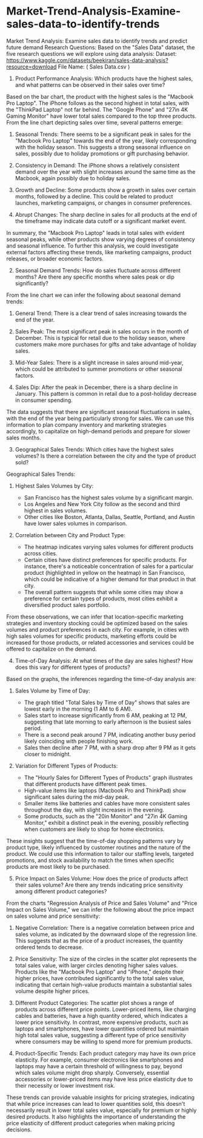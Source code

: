 # Market-Trend-Analysis-Examine-sales-data-to-identify-trends

Market Trend Analysis: Examine sales data to identify trends and predict future demand
Research Questions: 
Based on the "Sales Data" dataset, the five research questions we will explore using data analysis:
Dataset:  https://www.kaggle.com/datasets/beekiran/sales-data-analysis?resource=download
File Name:    ( Sales Data.csv  )


1. Product Performance Analysis: Which products have the highest sales, and what patterns can be observed in their sales over time?


Based on the bar chart, the product with the highest sales is the "Macbook Pro Laptop". The iPhone follows as the second highest in total sales, with the "ThinkPad Laptop" not far behind. The "Google Phone" and "27in 4K Gaming Monitor" have lower total sales compared to the top three products.
From the line chart depicting sales over time, several patterns emerge:

1. Seasonal Trends: There seems to be a significant peak in sales for the "Macbook Pro Laptop" towards the end of the year, likely corresponding with the holiday season. This suggests a strong seasonal influence on sales, possibly due to holiday promotions or gift purchasing behavior.

2. Consistency in Demand: The iPhone shows a relatively consistent demand over the year with slight increases around the same time as the Macbook, again possibly due to holiday sales.

3. Growth and Decline: Some products show a growth in sales over certain months, followed by a decline. This could be related to product launches, marketing campaigns, or changes in consumer preferences.

4. Abrupt Changes: The sharp decline in sales for all products at the end of the timeframe may indicate data cutoff or a significant market event.

In summary, the "Macbook Pro Laptop" leads in total sales with evident seasonal peaks, while other products show varying degrees of consistency and seasonal influence. To further this analysis, we could investigate external factors affecting these trends, like marketing campaigns, product releases, or broader economic factors.


2. Seasonal Demand Trends: How do sales fluctuate across different months? Are there any specific months where sales peak or dip significantly?


From the line chart we can infer the following about seasonal demand trends:

1. General Trend: There is a clear trend of sales increasing towards the end of the year.

2. Sales Peak: The most significant peak in sales occurs in the month of December. This is typical for retail due to the holiday season, where customers make more purchases for gifts and take advantage of holiday sales.

3. Mid-Year Sales: There is a slight increase in sales around mid-year, which could be attributed to summer promotions or other seasonal factors.

4. Sales Dip: After the peak in December, there is a sharp decline in January. This pattern is common in retail due to a post-holiday decrease in consumer spending.

The data suggests that there are significant seasonal fluctuations in sales, with the end of the year being particularly strong for sales. We can use this information to plan company inventory and marketing strategies accordingly, to capitalize on high-demand periods and prepare for slower sales months.



3. Geographical Sales Trends: Which cities have the highest sales volumes? Is there a correlation between the city and the type of product sold?


Geographical Sales Trends:

1. Highest Sales Volumes by City:
   - San Francisco has the highest sales volume by a significant margin.
   - Los Angeles and New York City follow as the second and third highest in sales volumes.
   - Other cities like Boston, Atlanta, Dallas, Seattle, Portland, and Austin have lower sales volumes in comparison.

2. Correlation between City and Product Type:
   - The heatmap indicates varying sales volumes for different products across cities.
   - Certain cities have distinct preferences for specific products. For instance, there's a noticeable concentration of sales for a particular product (highlighted in yellow on the heatmap) in San Francisco, which could be indicative of a higher demand for that product in that city.
   - The overall pattern suggests that while some cities may show a preference for certain types of products, most cities exhibit a diversified product sales portfolio.

From these observations, we can infer that location-specific marketing strategies and inventory stocking could be optimized based on the sales volumes and product preferences in each city. For example, in cities with high sales volumes for specific products, marketing efforts could be increased for those products, or related accessories and services could be offered to capitalize on the demand.

4. Time-of-Day Analysis: At what times of the day are sales highest? How does this vary for different types of products?


Based on the graphs, the inferences regarding the time-of-day analysis are:

1. Sales Volume by Time of Day:
   - The graph titled "Total Sales by Time of Day" shows that sales are lowest early in the morning (1 AM to 6 AM).
   - Sales start to increase significantly from 6 AM, peaking at 12 PM, suggesting that late morning to early afternoon is the busiest sales period.
   - There is a second peak around 7 PM, indicating another busy period likely coinciding with people finishing work.
   - Sales then decline after 7 PM, with a sharp drop after 9 PM as it gets closer to midnight.

2. Variation for Different Types of Products:
   - The "Hourly Sales for Different Types of Products" graph illustrates that different products have different peak times.
   - High-value items like laptops (Macbook Pro and ThinkPad) show significant sales during the mid-day peak.
   - Smaller items like batteries and cables have more consistent sales throughout the day, with slight increases in the evening.
   - Some products, such as the "20in Monitor" and "27in 4K Gaming Monitor," exhibit a distinct peak in the evening, possibly reflecting when customers are likely to shop for home electronics.

These insights suggest that the time-of-day shopping patterns vary by product type, likely influenced by customer routines and the nature of the product. We could use this information to tailor our staffing levels, targeted promotions, and stock availability to match the times when specific products are most likely to be purchased.


5. Price Impact on Sales Volume: How does the price of products affect their sales volume? Are there any trends indicating price sensitivity among different product categories?



From the charts "Regression Analysis of Price and Sales Volume" and "Price Impact on Sales Volume," we can infer the following about the price impact on sales volume and price sensitivity:

1. Negative Correlation: There is a negative correlation between price and sales volume, as indicated by the downward slope of the regression line. This suggests that as the price of a product increases, the quantity ordered tends to decrease.

2. Price Sensitivity: The size of the circles in the scatter plot represents the total sales value, with larger circles denoting higher sales values. Products like the "Macbook Pro Laptop" and "iPhone," despite their higher prices, have contributed significantly to the total sales value, indicating that certain high-value products maintain a substantial sales volume despite higher prices.

3. Different Product Categories: The scatter plot shows a range of products across different price points. Lower-priced items, like charging cables and batteries, have a high quantity ordered, which indicates a lower price sensitivity. In contrast, more expensive products, such as laptops and smartphones, have lower quantities ordered but maintain high total sales value, suggesting a different type of price sensitivity where consumers may be willing to spend more for premium products.

4. Product-Specific Trends: Each product category may have its own price elasticity. For example, consumer electronics like smartphones and laptops may have a certain threshold of willingness to pay, beyond which sales volume might drop sharply. Conversely, essential accessories or lower-priced items may have less price elasticity due to their necessity or lower investment risk.

These trends can provide valuable insights for pricing strategies, indicating that while price increases can lead to lower quantities sold, this doesn't necessarily result in lower total sales value, especially for premium or highly desired products. It also highlights the importance of understanding the price elasticity of different product categories when making pricing decisions.

